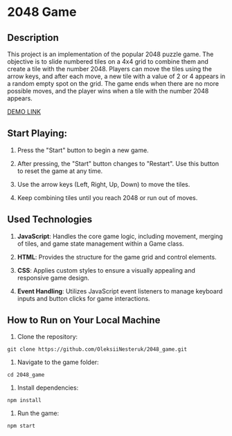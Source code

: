 # 2048 Game

## Description

This project is an implementation of the popular 2048 puzzle game. The objective is to slide numbered tiles on a 4x4 grid to combine them and create a tile with the number 2048. Players can move the tiles using the arrow keys, and after each move, a new tile with a value of 2 or 4 appears in a random empty spot on the grid. The game ends when there are no more possible moves, and the player wins when a tile with the number 2048 appears.

[DEMO LINK](https://OleksiiNesteruk.github.io/2048_game/)

## Start Playing:

1. Press the "Start" button to begin a new game.

1. After pressing, the "Start" button changes to "Restart". Use this button to reset the game at any time.

1. Use the arrow keys (Left, Right, Up, Down) to move the tiles.

1. Keep combining tiles until you reach 2048 or run out of moves.

## Used Technologies

1. **JavaScript**: Handles the core game logic, including movement, merging of tiles, and game state management within a Game class.

1. **HTML**: Provides the structure for the game grid and control elements.
1. **CSS**: Applies custom styles to ensure a visually appealing and responsive game design.

1. **Event Handling**: Utilizes JavaScript event listeners to manage keyboard inputs and button clicks for game interactions.

## How to Run on Your Local Machine

1. Clone the repository:
```
git clone https://github.com/OleksiiNesteruk/2048_game.git
```

1. Navigate to the game folder:
  ```
  cd 2048_game
  ```

1. Install dependencies:
```
npm install
```

1. Run the game:
```
npm start
```
